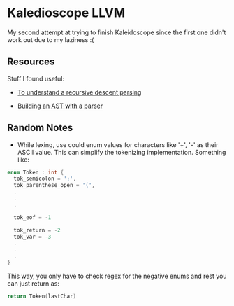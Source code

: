 # Kaledioscope LLVM

My second attempt at trying to finish Kaleidoscope since the first one didn't
work out due to my laziness :(

## Resources

Stuff I found useful:

- [To understand a recursive descent parsing](https://stackoverflow.com/questions/2245962/is-there-an-alternative-for-flex-bison-that-is-usable-on-8-bit-embedded-systems/2336769#2336769)

- [Building an AST with a parser](https://stackoverflow.com/questions/25049751/constructing-an-abstract-syntax-tree-with-a-list-of-tokens/25106688#25106688)

## Random Notes

- While lexing, use could enum values for characters like '+', '-' as their
  ASCII value. This can simplify the tokenizing implementation. Something like:

```cpp
enum Token : int {
  tok_semicolon = ';',
  tok_parenthese_open = '(',
  .
  .
  .

  tok_eof = -1

  tok_return = -2
  tok_var = -3
  .
  .
  .
}
```

This way, you only have to check regex for the negative enums and rest you can just
return as:

```cpp
return Token(lastChar)
```
